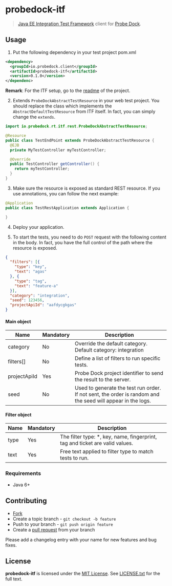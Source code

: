 # probedock-itf

> [Java EE Integration Test Framework](https://github.com/probedock/jee-itf) client for [Probe Dock](https://github.com/probedock/probedock).

## Usage

1. Put the following dependency in your test project pom.xml

```xml
<dependency>
  <groupId>io.probedock.client</groupId>
  <artifactId>probedock-itf</artifactId>
  <version>0.1.0</version>
</dependenc>
```

**Remark**: For the ITF setup, go to the [readme](https://github.com/probedock/jee-itf) of the project.

2. Extends `ProbeDockAbstractTestResource` in your web test project. You should replace the class which implements the
`AbstractDefaultTestResource` from ITF itself. In fact, you can simply change the `extends`.

```java
import io.probedock.rt.itf.rest.ProbeDockAbstractTestResource;

@Resource
public class TestEndPoint extends ProbeDockAbstractTestResource {
  @EJB
  private MyTestController myTestController;

  @Override
  public TestController getController() {
    return myTestController;
  }
}
```

3. Make sure the resource is exposed as standard REST resource. If you use annotations, you can follow the next example:

```java
@Application
public class TestRestApplication extends Application {

}
```

4. Deploy your application.

5. To start the tests, you need to do `POST` request with the following content in the body. In fact, you have the full
control of the path where the resource is exposed.

```json
{
  "filters": [{
    "type": "key",
    "text": "agas"
  }, {
    "type": "tag",
    "text": "feature-a"
  }],
  "category": "integration",
  "seed": 123456,
  "projectApiId": "aafdycgkgas"
}
```

#### Main object

| Name         | Mandatory | Description |
| ------------ | --------- | ----------- |
| category     | No        | Override the default category. Default category: integration |
| filters[]    | No        | Define a list of filters to run specific tests. |
| projectApiId | Yes       | Probe Dock project identifier to send the result to the server. |
| seed         | No        | Used to generate the test run order. If not sent, the order is random and the seed will appear in the logs. |

#### Filter object

| Name         | Mandatory | Description |
| ------------ | --------- | ----------- |
| type         | Yes       | The filter type: *, key, name, fingerprint, tag and ticket are valid values. |
| text         | Yes       | Free text applied to filter type to match tests to run. |

### Requirements

* Java 6+

## Contributing

* [Fork](https://help.github.com/articles/fork-a-repo)
* Create a topic branch - `git checkout -b feature`
* Push to your branch - `git push origin feature`
* Create a [pull request](http://help.github.com/pull-requests/) from your branch

Please add a changelog entry with your name for new features and bug fixes.

## License

**probedock-itf** is licensed under the [MIT License](http://opensource.org/licenses/MIT).
See [LICENSE.txt](LICENSE.txt) for the full text.
